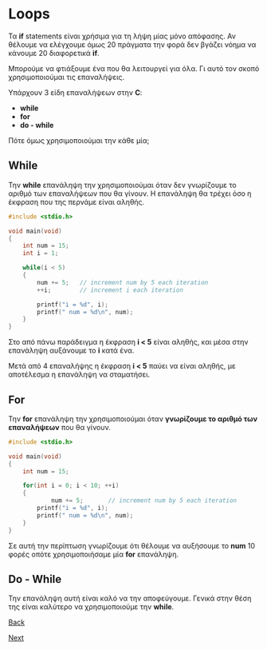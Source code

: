 # Loops

Τα **if** statements είναι χρήσιμα για τη λήψη μίας μόνο απόφασης. Αν θέλουμε να ελέγχουμε όμως 20 πράγματα την φορά δεν βγάζει νόημα να κάνουμε 20 διαφορετικά **if**.

Μπορούμε να φτιάξουμε ένα που θα λειτουργεί για όλα. Γι αυτό τον σκοπό χρησιμοποιούμαι τις επαναλήψεις.

Υπάρχουν 3 είδη επαναλήψεων στην **C**:

* **while**
* **for**
* **do - while**

Πότε όμως χρησιμοποιούμαι την κάθε μία;

## While

Την **while** επανάληψη την χρησιμοποιούμαι όταν δεν γνωρίζουμε το αριθμό των επαναλήψεων που θα γίνουν. Η επανάληψη θα τρέχει όσο η έκφραση που της περνάμε είναι αληθής.

```C
#include <stdio.h>

void main(void)
{
	int num = 15;
	int i = 1;

	while(i < 5)
	{
	    num += 5;	// increment num by 5 each iteration
	    ++i;		// increment i each iteration

	    printf("i = %d", i);
	    printf(" num = %d\n", num);
	}
}
```

Στο από πάνω παράδειγμα η έκφραση **i < 5** είναι αληθής, και μέσα στην επανάληψη αυξάνουμε το **i** κατά ένα.

Μετά από 4 επαναλήψης η έκφραση **i < 5** παύει να είναι αληθής, με αποτέλεσμα η επανάληψη να σταματήσει.

## For

Την **for** επανάληψη την χρησιμοποιούμαι όταν **γνωρίζουμε το αριθμό των επαναλήψεων** που θα γίνουν.

```C
#include <stdio.h>

void main(void)
{
	int num = 15;

	for(int i = 0; i < 10; ++i)
	{
            num += 5;		// increment num by 5 each iteration
	    printf("i = %d", i);
	    printf(" num = %d\n", num);
	}
}
```

Σε αυτή την περίπτωση γνωρίζουμε ότι θέλουμε να αυξήσουμε το **num** 10 φορές οπότε χρησιμοποιήσαμε μία **for** επανάληψη.

## Do - While

Την επανάληψη αυτή είναι καλό να την αποφεύγουμε. Γενικά στην θέση της είναι καλύτερο να χρησιμοποιούμε την **while**.

[Back](https://github.com/unipi-projects/extras/blob/main/Languages/C/ConditionsAndControlFlow/README.md)

[Next](https://github.com/unipi-projects/extras/blob/main/Languages/C/IncrementingDecrementing/README.md)
